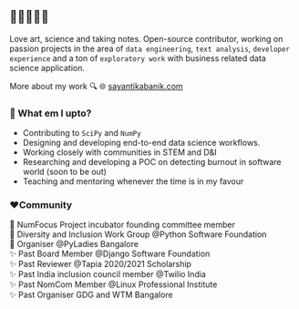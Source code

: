 ## 👋🏽👩🏽‍💻

Love art, science and taking notes. Open-source contributor, working on passion projects in the area of `data engineering`, `text analysis`, `developer experience` and a ton of `exploratory work` with business related data science application.

More about my work 🔍 🌐 [sayantikabanik.com](https://www.sayantikabanik.com)


### 📌 What em I upto?
- Contributing to `SciPy` and `NumPy`
- Designing and developing end-to-end data science workflows.
- Working closely with communities in STEM and D&I 
- Researching and developing a POC on detecting burnout in software world (soon to be out)
- Teaching and mentoring whenever the time is in my favour 

### ❤️Community 

🌟 NumFocus Project incubator founding committee member\
🌟 Diversity and Inclusion Work Group @Python Software Foundation\
🌟 Organiser @PyLadies Bangalore\
✨ Past Board Member @Django Software Foundation\
✨ Past Reviewer @Tapia 2020/2021 Scholarship\
✨ Past India inclusion council member @Twilio India\
✨ Past NomCom Member @Linux Professional Institute\
✨ Past Organiser GDG and WTM Bangalore
